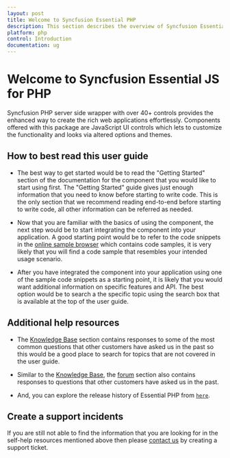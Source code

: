 ```yaml
---
layout: post
title: Welcome to Syncfusion Essential PHP
description: This section describes the overview of Syncfusion Essential PHP and How to render a Syncfusion PHP component.
platform: php
control: Introduction
documentation: ug
---
```


# Welcome to Syncfusion Essential JS for PHP

Syncfusion PHP server side wrapper with over 40+ controls provides the enhanced way to create the rich web applications effortlessly. Components offered with this package are JavaScript UI controls which lets to customize the functionality and looks via altered options and themes.

## How to best read this user guide

* The best way to get started would be to read the "Getting Started" section of the documentation for the component that you would like to start using first. The "Getting Started" guide gives just enough information that you need to know before starting to write code. This is the only section that we recommend reading end-to-end before starting to write code, all other information can be referred as needed.

* Now that you are familiar with the basics of using the component, the next step would be to start integrating the component into your application. A good starting point would be to refer to the code snippets in the [online sample browser](https://php.syncfusion.com/) which contains code samples, it is very likely that you will find a code sample that resembles your intended usage scenario. 

* After you have integrated the component into your application using one of the sample code snippets as a starting point, it is likely that you would want additional information on specific features and API. The best option would be to search a the specific topic using the search box that is available at the top of the user guide.

## Additional help resources

* The [Knowledge Base](https://www.syncfusion.com/kb/php) section contains responses to some of the most common questions that other customers have asked us in the past so this would be a good place to search for topics that are not covered in the user guide.

* Similar to the [Knowledge Base](https://www.syncfusion.com/kb/php), the [forum](https://www.syncfusion.com/forums/php) section also contains responses to questions that other customers have asked us in the past.

* And, you can explore the release history of Essential PHP from [`here`](https://www.syncfusion.com/products/release-history/estudio/php).

## Create a support incidents

If you are still not able to find the information that you are looking for in the self-help resources mentioned above then please [contact us](https://internalsupport.bolddesk.com/agent/tickets/create) by creating a support ticket.

